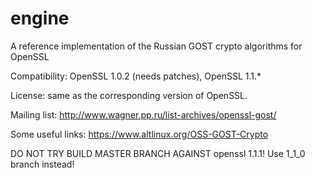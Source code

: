 # engine
A reference implementation of the Russian GOST crypto algorithms for OpenSSL

Compatibility: OpenSSL 1.0.2 (needs patches), OpenSSL 1.1.*

License: same as the corresponding version of OpenSSL.

Mailing list: http://www.wagner.pp.ru/list-archives/openssl-gost/

Some useful links: https://www.altlinux.org/OSS-GOST-Crypto

DO NOT TRY BUILD MASTER BRANCH AGAINST openssl 1.1.1! Use 1_1_0 branch instead!
